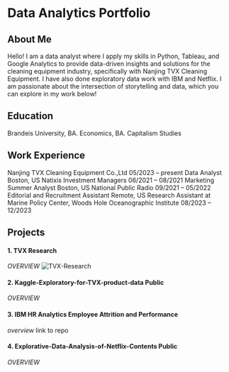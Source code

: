 # Data Analytics Portfolio

## About Me
Hello! I am a data analyst where I apply my skills in Python, Tableau, and Google Analytics to provide data-driven insights and solutions for the cleaning equipment industry, specifically with Nanjing TVX Cleaning Equipment. I have also done exploratory data work with IBM and Netflix. I am passionate about the intersection of storytelling and data, which you can explore in my work below!

## Education
Brandeis University, BA. Economics, BA. Capitalism Studies

## Work Experience
Nanjing TVX Cleaning Equipment Co.,Ltd 05/2023 – present Data Analyst Boston, US
Natixis Investment Managers 06/2021 – 08/2021 Marketing Summer Analyst Boston, US
National Public Radio 09/2021 – 05/2022 Editorial and Recruitment Assistant Remote, US
Research Assistant at Marine Policy Center, Woods Hole Oceanographic Institute 08/2023 – 12/2023

## Projects

#### 1. TVX Research 
*OVERVIEW*
![TVX-Research](Google_Analytics_TVX.ipynb)

#### 2. Kaggle-Exploratory-for-TVX-product-data Public
*OVERVIEW*

#### 3. IBM HR Analytics Employee Attrition and Performance
*overview*
link to repo

#### 4. Explorative-Data-Analysis-of-Netflix-Contents Public
*OVERVIEW*

<br/>
